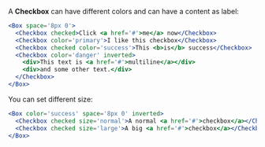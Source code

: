 A **Checkbox** can have different colors and can have a content as label:

```jsx
<Box space='8px 0'>
  <Checkbox checked>Click <a href='#'>me</a> now</Checkbox>
  <Checkbox color='primary'>I like this checkbox</Checkbox>
  <Checkbox checked color='success'>This <b>is</b> success</Checkbox>
  <Checkbox color='danger' inverted>
    <div>This text is <a href='#'>multiline</a></div>
    <div>and some other text.</div>
  </Checkbox>
</Box>
```

You can set different size:

```jsx
<Box color='success' space='8px 0' inverted>
  <Checkbox checked size='normal'>A normal <a href='#'>checkbox</a></Checkbox>
  <Checkbox checked size='large'>A big <a href='#'>checkbox</a></Checkbox>
</Box>
```
